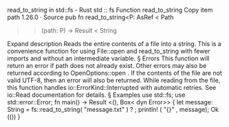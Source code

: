 read_to_string in std::fs - Rust
std
::
fs
Function
read_to_string
Copy item path
1.26.0
·
Source
pub fn read_to_string<P:
AsRef
<
Path
>>(path: P) ->
Result
<
String
>
Expand description
Reads the entire contents of a file into a string.
This is a convenience function for using
File::open
and
read_to_string
with fewer imports and without an intermediate variable.
§
Errors
This function will return an error if
path
does not already exist.
Other errors may also be returned according to
OpenOptions::open
.
If the contents of the file are not valid UTF-8, then an error will also be
returned.
While reading from the file, this function handles
io::ErrorKind::Interrupted
with automatic retries. See
io::Read
documentation for details.
§
Examples
use
std::fs;
use
std::error::Error;
fn
main() ->
Result
<(), Box<
dyn
Error>> {
let
message: String = fs::read_to_string(
"message.txt"
)
?
;
println!
(
"{}"
, message);
Ok
(())
}